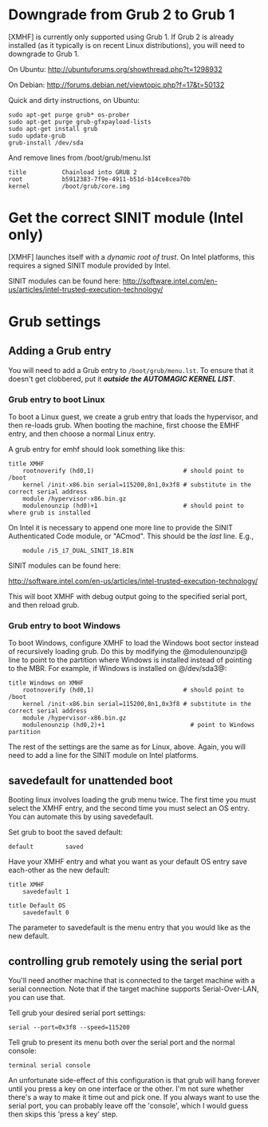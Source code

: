 # Downgrade from Grub 2 to Grub 1

[XMHF] is currently only supported using Grub 1. If Grub 2 is already
installed (as it typically is on recent Linux distributions), you will
need to downgrade to Grub 1.

On Ubuntu: http://ubuntuforums.org/showthread.php?t=1298932

On Debian: http://forums.debian.net/viewtopic.php?f=17&t=50132

Quick and dirty instructions, on Ubuntu:

~~~~~
sudo apt-get purge grub* os-prober
sudo apt-get purge grub-gfxpayload-lists
sudo apt-get install grub
sudo update-grub
grub-install /dev/sda
~~~~~
 
And remove lines from /boot/grub/menu.lst

    title          Chainload into GRUB 2
    root           b5912383-7f9e-4911-b51d-b14ce8cea70b
    kernel         /boot/grub/core.img

# Get the correct SINIT module (Intel only)

[XMHF] launches itself with a *dynamic root of trust*. On Intel
platforms, this requires a signed SINIT module provided by Intel.

SINIT modules can be found here:
http://software.intel.com/en-us/articles/intel-trusted-execution-technology/

# Grub settings

## Adding a Grub entry

You will need to add a Grub entry to `/boot/grub/menu.lst`. To ensure
that it doesn't get clobbered, put it ***outside the AUTOMAGIC KERNEL
LIST***.

### Grub entry to boot Linux

To boot a Linux guest, we create a grub entry that loads the
hypervisor, and then re-loads grub. When booting the machine, first
choose the EMHF entry, and then choose a normal Linux entry.

A grub entry for emhf should look something like this:

    title XMHF
        rootnoverify (hd0,1)                         # should point to /boot
        kernel /init-x86.bin serial=115200,8n1,0x3f8 # substitute in the correct serial address
        module /hypervisor-x86.bin.gz
        modulenounzip (hd0)+1                        # should point to where grub is installed

On Intel it is necessary to append one more line to provide the SINIT
Authenticated Code module, or "ACmod". This should be the *last*
line. E.g.,

        module /i5_i7_DUAL_SINIT_18.BIN

SINIT modules can be found here:

http://software.intel.com/en-us/articles/intel-trusted-execution-technology/

This will boot XMHF with debug output going to the specified serial
port, and then reload grub.

### Grub entry to boot Windows

To boot Windows, configure XMHF to load the Windows boot sector
instead of recursively loading grub. Do this by modifying the
@modulenounzip@ line to point to the partition where Windows is
installed instead of pointing to the MBR. For example, if Windows is
installed on @/dev/sda3@:

    title Windows on XMHF
        rootnoverify (hd0,1)                         # should point to /boot
        kernel /init-x86.bin serial=115200,8n1,0x3f8 # substitute in the correct serial address
        module /hypervisor-x86.bin.gz
        modulenounzip (hd0,2)+1                        # point to Windows partition

The rest of the settings are the same as for Linux, above. Again, you
will need to add a line for the SINIT module on Intel platforms.

## savedefault for unattended boot

Booting linux involves loading the grub menu twice. The first time you
must select the XMHF entry, and the second time you must select an OS
entry. You can automate this by using savedefault.

Set grub to boot the saved default:

    default         saved

Have your XMHF entry and what you want as your default OS entry save
each-other as the new default:

    title XMHF
        savedefault 1

    title Default OS
        savedefault 0

The parameter to savedefault is the menu entry that you would like as
the new default.

## controlling grub remotely using the serial port

You'll need another machine that is connected to the target machine
with a serial connection. Note that if the target machine supports
Serial-Over-LAN, you can use that.

Tell grub your desired serial port settings:

    serial --port=0x3f8 --speed=115200

Tell grub to present its menu both over the serial port and the normal
console:

    terminal serial console

An unfortunate side-effect of this configuration is that grub will
hang forever until you press a key on one interface or the other. I'm
not sure whether there's a way to make it time out and pick one. If
you always want to use the serial port, you can probably leave off the
'console', which I would guess then skips this 'press a key' step.